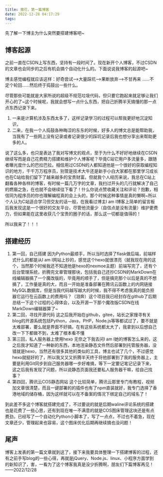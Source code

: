 ```yaml
---
title: 撒花，第一篇博客
date: 2022-12-28 04:17:29
tags:
---
```


先了解一下博主为什么突然要搭建博客吧~
<!-- more -->

## 博客起源

之前一直在CSDN上写东西，坚持有一段时间了。现在新开个人博客，不过CSDN的文章也会同步的之后有机会搞个自动化什么的。下面说说我博客的起源吧~

博主感觉编程就应该这样：好奇尝试-->大量踩坑-->果断放弃-->不甘再来 ……不定个轮回……然后终于捣鼓出一些什么。

尽管那些可能就是大家所说的超级不规范垃圾代码，但只要它跑起来就足够让我们开心的了~这个时候呢，我就会想写一点什么东西，把自己折腾半天搞懂的那一点点东西记录下来。
1. 一来是计算机涉及东西太多了，这样记录学习的过程可以帮我更好地沉淀知识，
2. 二来，在我一个人捣鼓各种晦涩的东东的时候，好多人的博文总是能帮助我，当我有了一些网上没有记录或者记录很少的踩坑记录后我也想分享出来帮助更多的人。

说了这么多，也只是表达了我对写博文的观点，至于为什么不好好地继续在CSDN继续写而是自己花费精力搭建和维护个人博客呢？毕竟C站它用户多流量多，跟随者曝光度什么的巴拉巴拉。相信用过CSDN的人都知道他是一个很好的获取编程知识的地方，千千万万程序员，别管是技术大牛还是新手小白大家都在那里学习成长也在C站给我们留下了越来越多的宝贵财富。但就我个人经历来说，我总在C站上翻看各种各样的博客，有时候一篇几万字的文章，我扫过开头的几行就解决了自己的燃眉之急，在也就不会继续往下看了！什么你说点赞收藏关注和评论？抱歉，相信同为程序员的你也理解编程真的会上头的，那个时候这种事情是真的懒啊~所以个人认为C站适合学习但交友的话一般，在我看过博主I am I博客上简单的留言板后我发现这是一个很好的交友平台，尽管他流量少（自信点是没有流量）维护更费力，但如果能在这里收获几个宝贵的圈子的话，那么这一切都是值得的！

所以我来了！！！

## 搭建经历

1. 第一回，自己搭建
	因为Python最顺手，所以当时选择了flask做后端，前端样式什么的都是从I am I网站上抄的，感觉这个hexo就很漂亮（就我现在用的这个，当然那个时候我还不知道他是hexo的nexmoe主题）前端写完了，还有个后台管理系统，折腾完文章管理那块，包括我自己还抄CSDN的MarkDown在线编辑器搞了一个魔改版的，毕竟用的顺手了，但是搞完那个以后是真的不想搞了，工作量是真的大，而且一开始是准备部署在腾讯云函数上的内网链接MySQL数据库，但是当我代码越写越大的时候，我不得不考虑我真的能负担器它运行在云函数上的费用吗？（泪奔）这个项目我已经封存在github了后期总结一下这个过程的心得体会，以及开源一下那个魔改版CSDN在线MarkDown编辑器算了~
2. 第二回，寻找开源代码
	这之后我开始在github，gitee，站长之家搜寻有关blog的开源系统包括Python，Java，PHP，Node.js等等都试过了，要不就是太难部署，要么就是界面不好搞，在有这些系统都太大了，我拿到以后想自己改一下下都做不到，太难了根本看不懂
3. 第三回，私人服务器上使用hexo
	无奈之下我去问I am I她的博客怎么来的，这之后我才知道了一种新的东西，本地渲染静态文件然后部署到托管服务器，没错就是hexo，当然还有很多其他的类似的工具，博主也试了几个，不过感觉hexo就挺好的了，所以我又又又折腾半天终于将他部署到了我的服务器上，主要是利用Git同步到自己服务器哪一步好难搞，等下一定要记笔记记录下来，这之后我有发现了问题，所以说静态页面我还要私人服务器干嘛，给自己找事？
4. 第四回，腾讯云COS静态网站
	这个比较简单，腾讯云那里专门有教程，视频加文章很清楚，而且一键部署的的插件也有了npm直装就好，我专门选择了香港地域的储存桶，因为这样就可以在不备案的情况下绑定自己的域名了！
	
到此差不多这个博客就搭建完成了，不过要说的就是后期waline评论系统的搭建也是花费了一些心思，还有到现在唯一不满意的就是COS图床管理这块还是有点费劲，已经写了一个自动化Python小脚本了，写了一点点，不过也不着急，现在文章还少，管理起来也容易，这个图床优化后期再继续搞也没问题！

## 尾声

博客上发表的第一篇文章就到这了，接下来我要具体整理一下搭建博客的过程，还有之前手写blog的一些心得，再就是jQuery、Node.js、linux、小程序方面学到的新知识了，害，一看为了这个博客我真是没少折腾啊，朋友们下篇博客再见！
——2022/12/28
